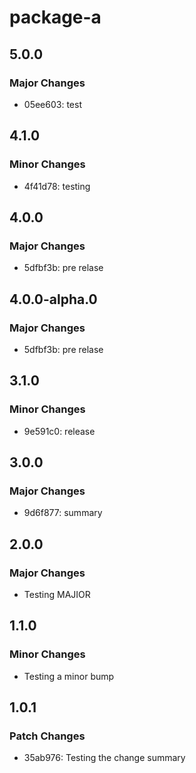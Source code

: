 # package-a

## 5.0.0

### Major Changes

- 05ee603: test

## 4.1.0

### Minor Changes

- 4f41d78: testing

## 4.0.0

### Major Changes

- 5dfbf3b: pre relase

## 4.0.0-alpha.0

### Major Changes

- 5dfbf3b: pre relase

## 3.1.0

### Minor Changes

- 9e591c0: release

## 3.0.0

### Major Changes

- 9d6f877: summary

## 2.0.0

### Major Changes

- Testing MAJIOR

## 1.1.0

### Minor Changes

- Testing a minor bump

## 1.0.1

### Patch Changes

- 35ab976: Testing the change summary
